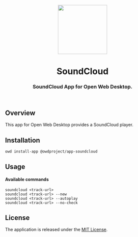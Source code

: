 <p align="center">
  <img width="160" height="160" src="https://avatars.githubusercontent.com/u/65117737?s=160&v=4" />
</p>
<h1 align="center">SoundCloud</h1>
<h3 align="center">
  SoundCloud App for Open Web Desktop.
</h3>

<br />

## Overview

This app for Open Web Desktop provides a SoundCloud player.

## Installation

```bash
owd install-app @owdproject/app-soundcloud
```

## Usage

#### Available commands

```
soundcloud <track-url>
soundcloud <track-url> --new
soundcloud <track-url> --autoplay
soundcloud <track-url> --no-check
```

## License

The application is released under the [MIT License](LICENSE).

